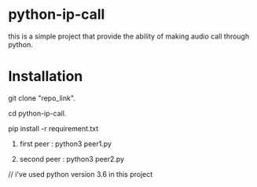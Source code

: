 # python-ip-call
this is a simple project that provide the ability
of making audio call through python.
# Installation
git clone "repo_link".

cd python-ip-call.

pip install -r requirement.txt

1) first peer : python3 peer1.py <ip> <port>

2) second peer : python3 peer2.py <ip> <port>

// i've used python version 3.6 in this project 